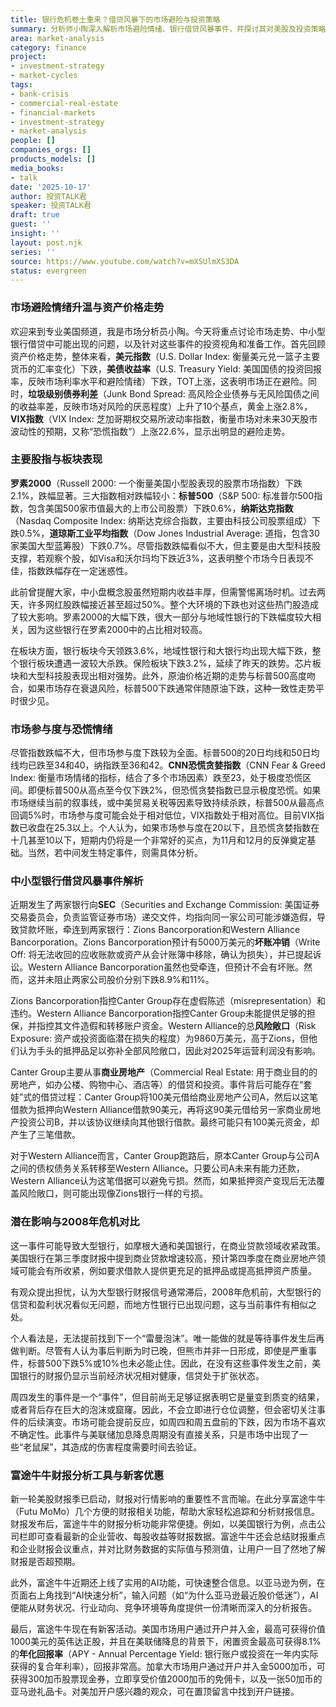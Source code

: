 ```yaml
---
title: 银行危机卷土重来？借贷风暴下的市场避险与投资策略
summary: 分析师小陶深入解析市场避险情绪、银行借贷风暴事件，并探讨其对美股及投资策略的影响，同时分享财报分析工具。
area: market-analysis
category: finance
project:
- investment-strategy
- market-cycles
tags:
- bank-crisis
- commercial-real-estate
- financial-markets
- investment-strategy
- market-analysis
people: []
companies_orgs: []
products_models: []
media_books:
- talk
date: '2025-10-17'
author: 投资TALK君
speaker: 投资TALK君
draft: true
guest: ''
insight: ''
layout: post.njk
series: ''
source: https://www.youtube.com/watch?v=mXSUlmXS3DA
status: evergreen
---
```

### 市场避险情绪升温与资产价格走势

欢迎来到专业美国频道，我是市场分析员小陶。今天将重点讨论市场走势、中小型银行借贷中可能出现的问题，以及针对这些事件的投资视角和准备工作。首先回顾资产价格走势，整体来看，**美元指数**（U.S. Dollar Index: 衡量美元兑一篮子主要货币的汇率变化）下跌，**美债收益率**（U.S. Treasury Yield: 美国国债的投资回报率，反映市场利率水平和避险情绪）下跌，TOT上涨，这表明市场正在避险。同时，**垃圾级别债券利差**（Junk Bond Spread: 高风险企业债券与无风险国债之间的收益率差，反映市场对风险的厌恶程度）上升了10个基点，黄金上涨2.8%，**VIX指数**（VIX Index: 芝加哥期权交易所波动率指数，衡量市场对未来30天股市波动性的预期，又称“恐慌指数”）上涨22.6%，显示出明显的避险走势。

### 主要股指与板块表现

**罗素2000**（Russell 2000: 一个衡量美国小型股表现的股票市场指数）下跌2.1%，跌幅显著。三大指数相对跌幅较小：**标普500**（S&P 500: 标准普尔500指数，包含美国500家市值最大的上市公司股票）下跌0.6%，**纳斯达克指数**（Nasdaq Composite Index: 纳斯达克综合指数，主要由科技公司股票组成）下跌0.5%，**道琼斯工业平均指数**（Dow Jones Industrial Average: 道指，包含30家美国大型蓝筹股）下跌0.7%。尽管指数跌幅看似不大，但主要是由大型科技股支撑，若观察个股，如Visa和沃尔玛均下跌近3%，这表明整个市场今日表现不佳，指数跌幅存在一定迷惑性。

此前曾提醒大家，中小盘概念股虽然短期内收益丰厚，但需警惕离场时机。过去两天，许多网红股跌幅接近甚至超过50%。整个大环境的下跌也对这些热门股造成了较大影响。罗素2000的大幅下跌，很大一部分与地域性银行的下跌幅度较大相关，因为这些银行在罗素2000中的占比相对较高。

在板块方面，银行板块今天领跌3.6%，地域性银行和大银行均出现大幅下跌，整个银行板块遭遇一波较大杀跌。保险板块下跌3.2%，延续了昨天的跌势。芯片板块和大型科技股表现出相对强势。此外，原油价格近期的走势与标普500高度吻合，如果市场存在衰退风险，标普500下跌通常伴随原油下跌，这种一致性走势平时很少见。

### 市场参与度与恐慌情绪

尽管指数跌幅不大，但市场参与度下跌较为全面。标普500的20日均线和50日均线均已跌至34和40，纳指跌至36和42。**CNN恐慌贪婪指数**（CNN Fear & Greed Index: 衡量市场情绪的指标，结合了多个市场因素）跌至23，处于极度恐慌区间。即便标普500从高点至今仅下跌2%，但恐慌贪婪指数已显示极度恐慌。如果市场继续当前的叙事线，或中美贸易关税等因素导致持续杀跌，标普500从最高点回调5%时，市场参与度可能会处于相对低位，VIX指数处于相对高位。目前VIX指数已收盘在25.3以上。个人认为，如果市场参与度在20以下，且恐慌贪婪指数在十几甚至10以下，短期内仍将是一个非常好的买点，为11月和12月的反弹奠定基础。当然，若中间发生特定事件，则需具体分析。

### 中小型银行借贷风暴事件解析

近期发生了两家银行向**SEC**（Securities and Exchange Commission: 美国证券交易委员会，负责监管证券市场）递交文件，均指向同一家公司可能涉嫌造假，导致贷款坏账，牵连到两家银行：Zions Bancorporation和Western Alliance Bancorporation。Zions Bancorporation预计有5000万美元的**坏账冲销**（Write Off: 将无法收回的应收账款或资产从会计账簿中移除，确认为损失），并已提起诉讼。Western Alliance Bancorporation虽然也受牵连，但预计不会有坏账。然而，这并未阻止两家公司股价分别下跌8.9%和11%。

Zions Bancorporation指控Canter Group存在虚假陈述（misrepresentation）和违约。Western Alliance Bancorporation指控Canter Group未能提供足够的担保，并指控其文件造假和转移账户资金。Western Alliance的总**风险敞口**（Risk Exposure: 资产或投资面临潜在损失的程度）为9860万美元，高于Zions，但他们认为手头的抵押品足以弥补全部风险敞口，因此对2025年运营利润没有影响。

Canter Group主要从事**商业房地产**（Commercial Real Estate: 用于商业目的的房地产，如办公楼、购物中心、酒店等）的借贷和投资。事件背后可能存在“套娃”式的借贷过程：Canter Group将100美元借给商业房地产公司A，然后以这笔借款为抵押向Western Alliance借款90美元，再将这90美元借给另一家商业房地产投资公司B，并以该协议继续向其他银行借款。最终可能只有100美元资金，却产生了三笔借款。

对于Western Alliance而言，Canter Group跑路后，原本Canter Group与公司A之间的债权债务关系转移至Western Alliance。只要公司A未来有能力还款，Western Alliance认为这笔借据可以避免亏损。然而，如果抵押资产变现后无法覆盖风险敞口，则可能出现像Zions银行一样的亏损。

### 潜在影响与2008年危机对比

这一事件可能导致大型银行，如摩根大通和美国银行，在商业贷款领域收紧政策。美国银行在第三季度财报中提到商业贷款增速较高，预计第四季度在商业房地产领域可能会有所收紧，例如要求借款人提供更充足的抵押品或提高抵押资产质量。

有观众提出担忧，认为大型银行财报信号通常滞后，2008年危机前，大型银行的信贷和盈利状况看似无问题，而地方性银行已出现问题，这与当前事件有相似之处。

个人看法是，无法提前找到下一个“雷曼泡沫”。唯一能做的就是等待事件发生后再做判断。尽管有人认为事后判断为时已晚，但熊市并非一日形成，即使是严重事件，标普500下跌5%或10%也未必能止住。因此，在没有这些事件发生之前，美国银行的财报仍显示当前经济状况相对健康，信贷处于扩张状态。

周四发生的事件是一个“事件”，但目前尚无足够证据表明它是量变到质变的结果，或者背后存在巨大的泡沫或窟窿。因此，不会立即进行仓位调整，但会密切关注事件的后续演变。市场可能会提前反应，如周四和周五盘前的下跌，因为市场不喜欢不确定性。此事件与美联储加息降息周期没有直接关系，只是市场中出现了一些“老鼠屎”，其造成的伤害程度需要时间去验证。

### 富途牛牛财报分析工具与新客优惠

新一轮美股财报季已启动，财报对行情影响的重要性不言而喻。在此分享富途牛牛（Futu MoMo）几个方便的财报相关功能，帮助大家轻松追踪和分析财报信息。财报发布后，富途牛牛的财报分析功能非常便捷。例如，以美国银行为例，点击公司栏即可查看最新的企业营收、每股收益等财报数据。富途牛牛还会总结财报重点和企业财报会议重点，并对比财务数据的实际值与预测值，让用户一目了然地了解财报是否超预期。

此外，富途牛牛近期还上线了实用的AI功能，可快速整合信息。以亚马逊为例，在页面右上角找到“AI快速分析”，输入问题（如“为什么亚马逊最近股价低迷”），AI便能从财务状况、行业动向、竞争环境等角度提供一份清晰而深入的分析报告。

最后，富途牛牛现在有新客活动。美国市场用户通过开户并入金，最高可获得价值1000美元的英伟达正股，并且在美联储降息的背景下，闲置资金最高可获得8.1%的**年化回报率**（APY - Annual Percentage Yield: 银行账户或投资在一年内实际获得的复合年利率），回报非常高。加拿大市场用户通过开户并入金5000加币，可获得300加币股票现金券，立即享受价值2000加币的免佣卡，以及一张50加币的亚马逊礼品卡。对美加开户感兴趣的观众，可在置顶留言中找到开户链接。